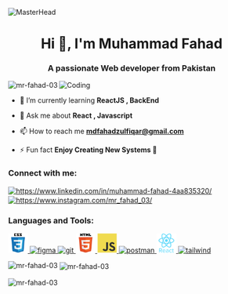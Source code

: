 
![MasterHead](https://user-images.githubusercontent.com/106918656/209438619-25091cdf-a126-4e95-a24c-5efdf8057606.gif)

<h1 align="center">Hi 👋, I'm Muhammad Fahad</h1>
<h3 align="center">A passionate Web developer from Pakistan</h3>

<img align="right" alt="Coding" width="400" src="https://prospacemarketing.com/wp-content/uploads/2022/02/dubai-web-designing-company.gif">

<p align="left"> <img src="https://komarev.com/ghpvc/?username=mr-fahad-03&label=Profile%20views&color=0e75b6&style=flat" alt="mr-fahad-03" /> </p>

- 🌱 I’m currently learning **ReactJS , BackEnd**

- 💬 Ask me about **React , Javascript**

- 📫 How to reach me **mdfahadzulfiqar@gmail.com**

- ⚡ Fun fact **Enjoy Creating New Systems 🙂**

<h3 align="left">Connect with me:</h3>
<p align="left">
<a href="https://linkedin.com/in/https://www.linkedin.com/in/muhammad-fahad-4aa835320/" target="blank"><img align="center" src="https://raw.githubusercontent.com/rahuldkjain/github-profile-readme-generator/master/src/images/icons/Social/linked-in-alt.svg" alt="https://www.linkedin.com/in/muhammad-fahad-4aa835320/" height="30" width="40" /></a>
<a href="https://instagram.com/https://www.instagram.com/mr_fahad_03/" target="blank"><img align="center" src="https://raw.githubusercontent.com/rahuldkjain/github-profile-readme-generator/master/src/images/icons/Social/instagram.svg" alt="https://www.instagram.com/mr_fahad_03/" height="30" width="40" /></a>
</p>

<h3 align="left">Languages and Tools:</h3>
<p align="left"> <a href="https://www.w3schools.com/css/" target="_blank" rel="noreferrer"> <img src="https://raw.githubusercontent.com/devicons/devicon/master/icons/css3/css3-original-wordmark.svg" alt="css3" width="40" height="40"/> </a> <a href="https://www.figma.com/" target="_blank" rel="noreferrer"> <img src="https://www.vectorlogo.zone/logos/figma/figma-icon.svg" alt="figma" width="40" height="40"/> </a> <a href="https://git-scm.com/" target="_blank" rel="noreferrer"> <img src="https://www.vectorlogo.zone/logos/git-scm/git-scm-icon.svg" alt="git" width="40" height="40"/> </a> <a href="https://www.w3.org/html/" target="_blank" rel="noreferrer"> <img src="https://raw.githubusercontent.com/devicons/devicon/master/icons/html5/html5-original-wordmark.svg" alt="html5" width="40" height="40"/> </a> <a href="https://developer.mozilla.org/en-US/docs/Web/JavaScript" target="_blank" rel="noreferrer"> <img src="https://raw.githubusercontent.com/devicons/devicon/master/icons/javascript/javascript-original.svg" alt="javascript" width="40" height="40"/> </a> <a href="https://postman.com" target="_blank" rel="noreferrer"> <img src="https://www.vectorlogo.zone/logos/getpostman/getpostman-icon.svg" alt="postman" width="40" height="40"/> </a> <a href="https://reactjs.org/" target="_blank" rel="noreferrer"> <img src="https://raw.githubusercontent.com/devicons/devicon/master/icons/react/react-original-wordmark.svg" alt="react" width="40" height="40"/> </a> <a href="https://tailwindcss.com/" target="_blank" rel="noreferrer"> <img src="https://www.vectorlogo.zone/logos/tailwindcss/tailwindcss-icon.svg" alt="tailwind" width="40" height="40"/> </a> </p>

<p><img align="left" src="https://github-readme-stats.vercel.app/api/top-langs?username=mr-fahad-03&show_icons=true&locale=en&layout=compact" alt="mr-fahad-03" /></p>

<p>&nbsp;<img align="center" src="https://github-readme-stats.vercel.app/api?username=mr-fahad-03&show_icons=true&locale=en" alt="mr-fahad-03" /></p>

<p><img align="center" src="https://github-readme-streak-stats.herokuapp.com/?user=mr-fahad-03&" alt="mr-fahad-03" /></p>
